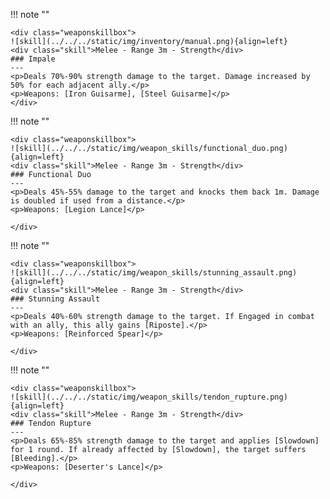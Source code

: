 !!! note ""

    <div class="weaponskillbox">
    ![skill](../../../static/img/inventory/manual.png){align=left}
    <div class="skill">Melee - Range 3m - Strength</div>
    ### Impale
    ---
    <p>Deals 70%-90% strength damage to the target. Damage increased by 50% for each adjacent ally.</p>
    <p>Weapons: [Iron Guisarme], [Steel Guisarme]</p>
    </div>

!!! note ""

    <div class="weaponskillbox">
    ![skill](../../../static/img/weapon_skills/functional_duo.png){align=left}
    <div class="skill">Melee - Range 3m - Strength</div>
    ### Functional Duo
    ---
    <p>Deals 45%-55% damage to the target and knocks them back 1m. Damage is doubled if used from a distance.</p>
    <p>Weapons: [Legion Lance]</p>

    </div>

!!! note ""

    <div class="weaponskillbox">
    ![skill](../../../static/img/weapon_skills/stunning_assault.png){align=left}
    <div class="skill">Melee - Range 3m - Strength</div>
    ### Stunning Assault
    ---
    <p>Deals 40%-60% strength damage to the target. If Engaged in combat with an ally, this ally gains [Riposte].</p>
    <p>Weapons: [Reinforced Spear]</p>

    </div>

!!! note ""

    <div class="weaponskillbox">
    ![skill](../../../static/img/weapon_skills/tendon_rupture.png){align=left}
    <div class="skill">Melee - Range 3m - Strength</div>
    ### Tendon Rupture
    ---
    <p>Deals 65%-85% strength damage to the target and applies [Slowdown] for 1 round. If already affected by [Slowdown], the target suffers [Bleeding].</p>
    <p>Weapons: [Deserter's Lance]</p>

    </div>
